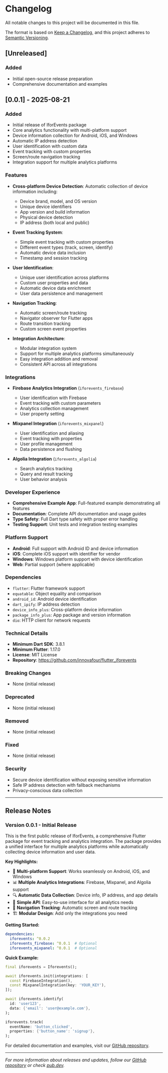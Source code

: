 # Changelog

All notable changes to this project will be documented in this file.

The format is based on [Keep a Changelog](https://keepachangelog.com/en/1.0.0/),
and this project adheres to [Semantic Versioning](https://semver.org/spec/v2.0.0.html).

## [Unreleased]

### Added
- Initial open-source release preparation
- Comprehensive documentation and examples

## [0.0.1] - 2025-08-21

### Added
- Initial release of IforEvents package
- Core analytics functionality with multi-platform support
- Device information collection for Android, iOS, and Windows
- Automatic IP address detection
- User identification with custom data
- Event tracking with custom properties
- Screen/route navigation tracking
- Integration support for multiple analytics platforms

### Features
- **Cross-platform Device Detection**: Automatic collection of device information including:
  - Device brand, model, and OS version
  - Unique device identifiers
  - App version and build information
  - Physical device detection
  - IP address (both local and public)

- **Event Tracking System**:
  - Simple event tracking with custom properties
  - Different event types (track, screen, identify)
  - Automatic device data inclusion
  - Timestamp and session tracking

- **User Identification**:
  - Unique user identification across platforms
  - Custom user properties and data
  - Automatic device data enrichment
  - User data persistence and management

- **Navigation Tracking**:
  - Automatic screen/route tracking
  - Navigator observer for Flutter apps
  - Route transition tracking
  - Custom screen event properties

- **Integration Architecture**:
  - Modular integration system
  - Support for multiple analytics platforms simultaneously
  - Easy integration addition and removal
  - Consistent API across all integrations

### Integrations
- **Firebase Analytics Integration** (`iforevents_firebase`)
  - User identification with Firebase
  - Event tracking with custom parameters
  - Analytics collection management
  - User property setting

- **Mixpanel Integration** (`iforevents_mixpanel`)
  - User identification and aliasing
  - Event tracking with properties
  - User profile management
  - Data persistence and flushing

- **Algolia Integration** (`iforevents_algolia`)
  - Search analytics tracking
  - Query and result tracking
  - User behavior analysis

### Developer Experience
- **Comprehensive Example App**: Full-featured example demonstrating all features
- **Documentation**: Complete API documentation and usage guides
- **Type Safety**: Full Dart type safety with proper error handling
- **Testing Support**: Unit tests and integration testing examples

### Platform Support
- **Android**: Full support with Android ID and device information
- **iOS**: Complete iOS support with identifier for vendor
- **Windows**: Windows platform support with device identification
- **Web**: Partial support (where applicable)

### Dependencies
- `flutter`: Flutter framework support
- `equatable`: Object equality and comparison
- `android_id`: Android device identification
- `dart_ipify`: IP address detection
- `device_info_plus`: Cross-platform device information
- `package_info_plus`: App package and version information
- `dio`: HTTP client for network requests

### Technical Details
- **Minimum Dart SDK**: 3.8.1
- **Minimum Flutter**: 1.17.0
- **License**: MIT License
- **Repository**: https://github.com/innovafour/flutter_iforevents

### Breaking Changes
- None (initial release)

### Deprecated
- None (initial release)

### Removed
- None (initial release)

### Fixed
- None (initial release)

### Security
- Secure device identification without exposing sensitive information
- Safe IP address detection with fallback mechanisms
- Privacy-conscious data collection

---

## Release Notes

### Version 0.0.1 - Initial Release

This is the first public release of IforEvents, a comprehensive Flutter package for event tracking and analytics integration. The package provides a unified interface for multiple analytics platforms while automatically collecting device information and user data.

**Key Highlights:**
- 🚀 **Multi-platform Support**: Works seamlessly on Android, iOS, and Windows
- 📊 **Multiple Analytics Integrations**: Firebase, Mixpanel, and Algolia support
- 🔍 **Automatic Data Collection**: Device info, IP address, and app details
- 🎯 **Simple API**: Easy-to-use interface for all analytics needs
- 📱 **Navigation Tracking**: Automatic screen and route tracking
- 🏗️ **Modular Design**: Add only the integrations you need

**Getting Started:**
```yaml
dependencies:
  iforevents: ^0.0.2
  iforevents_firebase: ^0.0.1  # Optional
  iforevents_mixpanel: ^0.0.1  # Optional
```

**Quick Example:**
```dart
final iforevents = Iforevents();

await iforevents.init(integrations: [
  const FirebaseIntegration(),
  const MixpanelIntegration(key: 'YOUR_KEY'),
]);

await iforevents.identify(
  id: 'user123',
  data: {'email': 'user@example.com'},
);

iforevents.track(
  eventName: 'button_clicked',
  properties: {'button_name': 'signup'},
);
```

For detailed documentation and examples, visit our [GitHub repository](https://github.com/innovafour/flutter_iforevents).

---

*For more information about releases and updates, follow our [GitHub repository](https://github.com/innovafour/flutter_iforevents) or check [pub.dev](https://pub.dev/packages/iforevents).*

